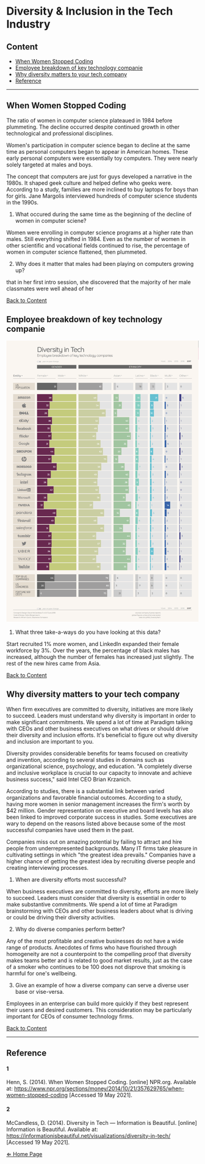 # Diversity & Inclusion in the Tech Industry

## Content

- [When Women Stopped Coding](#when-women-stopped-coding)
- [Employee breakdown of key technology companie](#employee-breakdown-of-key-technology-companies)
- [Why diversity matters to your tech company](#why-diversity-matters-to-your-tech-company)
- [Reference](#reference)

***

## When Women Stopped Coding

The ratio of women in computer science plateaued in 1984 before plummeting. The decline occurred despite continued growth in other technological and professional disciplines.

Women's participation in computer science began to decline at the same time as personal computers began to appear in American homes. These early personal computers were essentially toy computers. They were nearly solely targeted at males and boys.

The concept that computers are just for guys developed a narrative in the 1980s. It shaped geek culture and helped define who geeks were. According to a study, families are more inclined to buy laptops for boys than for girls. Jane Margolis interviewed hundreds of computer science students in the 1990s.

1. What occured during the same time as the beginning of the decline of women in computer sciene?

Women were enrolling in computer science programs at a higher rate than males. Still everything shifted in 1984. Even as the number of women in other scientific and vocational fields continued to rise, the percentage of women in computer science flattened, then plummeted.

2. Why does it matter that males had been playing on computers growing up?

that in her first intro session, she discovered that the majority of her male classmates were well ahead of her


[Back to Content](#content)

## Employee breakdown of key technology companie

![Employee breakdown of key technology companie](../../assets/img/diversity-in-tech.png "Employee breakdown of key technology companie")


1. What three take-a-ways do you have looking at this data?

Start recruited 1% more women, and LinkedIn expanded their female workforce by 3%. Over the years, the percentage of black males has increased, although the number of females has increased just slightly. The rest of the new hires came from Asia.

[Back to Content](#content)

## Why diversity matters to your tech company

When firm executives are committed to diversity, initiatives are more likely to succeed. Leaders must understand why diversity is important in order to make significant commitments. We spend a lot of time at Paradigm talking with CEOs and other business executives on what drives or should drive their diversity and inclusion efforts. It's beneficial to figure out why diversity and inclusion are important to you.

Diversity provides considerable benefits for teams focused on creativity and invention, according to several studies in domains such as organizational science, psychology, and education. "A completely diverse and inclusive workplace is crucial to our capacity to innovate and achieve business success," said Intel CEO Brian Krzanich.

According to studies, there is a substantial link between varied organizations and favorable financial outcomes. According to a study, having more women in senior management increases the firm's worth by $42 million. Gender representation on executive and board levels has also been linked to improved corporate success in studies. Some executives are wary to depend on the reasons listed above because some of the most successful companies have used them in the past.

Companies miss out on amazing potential by failing to attract and hire people from underrepresented backgrounds. Many IT firms take pleasure in cultivating settings in which "the greatest idea prevails." Companies have a higher chance of getting the greatest idea by recruiting diverse people and creating interviewing processes.

1. When are diversity efforts most successful?

When business executives are committed to diversity, efforts are more likely to succeed. Leaders must consider that diversity is essential in order to make substantive commitments. We spend a lot of time at Paradigm brainstorming with CEOs and other business leaders about what is driving or could be driving their diversity activities.

2. Why do diverse companies perform better?

Any of the most profitable and creative businesses do not have a wide range of products. Anecdotes of firms who have flourished through homogeneity are not a counterpoint to the compelling proof that diversity makes teams better and is related to good market results, just as the case of a smoker who continues to be 100 does not disprove that smoking is harmful for one's wellbeing.

3. Give an example of how a diverse company can serve a diverse user base or vise-versa.

Employees in an enterprise can build more quickly if they best represent their users and desired customers. This consideration may be particularly important for CEOs of consumer technology firms.

[Back to Content](#content)

***

## Reference

#### 1
Henn, S. (2014). When Women Stopped Coding. [online] NPR.org. Available at: https://www.npr.org/sections/money/2014/10/21/357629765/when-women-stopped-coding [Accessed 19 May 2021].

#### 2

McCandless, D. (2014). Diversity in Tech — Information is Beautiful. [online] Information is Beautiful. Available at: https://informationisbeautiful.net/visualizations/diversity-in-tech/ [Accessed 19 May 2021].


[⇐ Home Page](../../../README.md)
